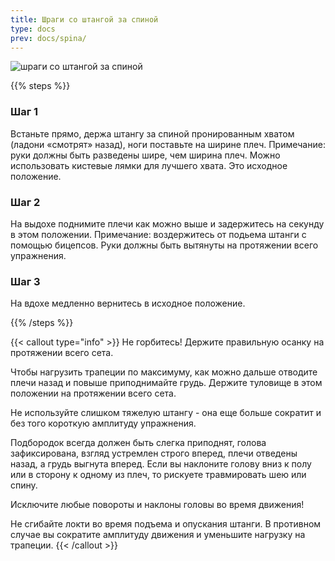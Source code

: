 ```yaml
---
title: Шраги со штангой за спиной
type: docs
prev: docs/spina/
---
```

![шраги со штангой за спиной](https://github.com/user-attachments/assets/84652a9d-3908-4d88-a77b-02bd243f06b5)



{{% steps %}}

### Шаг 1
Встаньте прямо, держа штангу за спиной пронированным хватом (ладони «смотрят» назад), ноги поставьте на ширине плеч.
Примечание: руки должны быть разведены шире, чем ширина плеч.
Можно использовать кистевые лямки для лучшего хвата. Это исходное положение.

### Шаг 2
На выдохе поднимите плечи как можно выше и задержитесь на секунду в этом положении.
Примечание: воздержитесь от подьема штанги с помощью бицепсов. Руки должны быть вытянуты на протяжении всего упражнения.

### Шаг 3
На вдохе медленно вернитесь в исходное положение.

{{% /steps %}}

{{< callout type="info" >}}
Не горбитесь! Держите правильную осанку на протяжении всего сета.

﻿﻿Чтобы нагрузить трапеции по максимуму, как можно дальше отводите плечи назад и повыше приподнимайте грудь. Держите туловище в этом положении на протяжении всего сета.
  
﻿﻿Не используйте слишком тяжелую штангу - она еще больше сократит и без того короткую амплитуду упражнения.
  
﻿﻿Подбородок всегда должен быть слегка приподнят, голова зафиксирована, взгляд устремлен строго вперед, плечи отведены назад, а грудь выгнута вперед. Если вы наклоните голову вниз к полу или в сторону к одному из плеч, то рискуете травмировать шею или спину.
  
﻿﻿Исключите любые повороты и наклоны головы во время движения!
  
﻿﻿Не сгибайте локти во время подъема и опускания штанги. В противном случае вы сократите амплитуду движения и уменьшите нагрузку на трапеции.
{{< /callout >}}
